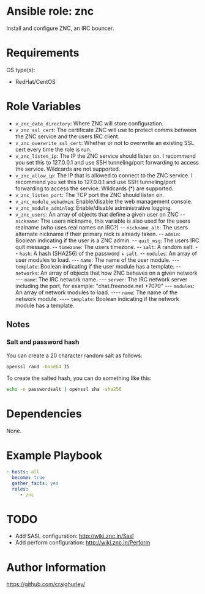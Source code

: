 # Ansible role: znc

Install and configure ZNC, an IRC bouncer.

# Requirements

OS type(s):
- RedHat/CentOS

# Role Variables

- `v_znc_data_directory`: Where ZNC will store configuration.
- `v_znc_ssl_cert`: The certificate ZNC will use to protect comms between the ZNC service and the users IRC client.
- `v_znc_overwrite_ssl_cert`: Whether or not to overwrite an existing SSL cert every time the role is run.
- `v_znc_listen_ip`: The IP the ZNC service should listen on.  I recommend you set this to 127.0.0.1 and use SSH tunneling/port forwarding to access the service.  Wildcards are not supported.
- `v_znc_allow_ip`: The IP that is allowed to connect to the ZNC service.  I recommend you set this to 127.0.0.1 and use SSH tunneling/port forwarding to access the service.  Wildcards (*) are supported.
- `v_znc_listen_port`: The TCP port the ZNC should listen on.
- `v_znc_module_webadmin`: Enable/disable the web management console.
- `v_znc_module_adminlog`: Enable/disable administrative logging.
- `v_znc_users`: An array of objects that define a given user on ZNC
-- `nickname`: The users nickname, this variable is also used for the users realname (who uses real names on IRC?)
-- `nickname_alt`: The users alternate nickname if their primary nick is already taken.
-- `admin`: Boolean indicating if the user is a ZNC admin.
-- `quit_msg`: The users IRC quit message.
-- `timezone`: The users timezone.
-- `salt`: A random salt.
-- `hash`: A hash (SHA256) of the password + `salt`.
-- `modules`: An array of user modules to load.
--- `name`: The name of the user module.
--- `template`: Boolean indicating if the user module has a template.
-- `networks`: An array of objects that how ZNC behaves on a given network
--- `name`: The IRC network name.
--- `server`: The IRC network server including the port, for example: "chat.freenode.net +7070"
--- `modules`: An array of network modules to load.
---- `name`: The name of the network module.
---- `template`: Boolean indicating if the network module has a template.

## Notes

### Salt and password hash

You can create a 20 character random salt as follows:

```bash
openssl rand -base64 15
```

To create the salted hash, you can do something like this:

```bash
echo -n passwordsalt | openssl sha -sha256
```

# Dependencies

None.

# Example Playbook

```yaml
- hosts: all
  become: true
  gather_facts: yes
  roles:
     - znc
```

# TODO

- Add SASL configuration: http://wiki.znc.in/Sasl
- Add perform configuration: http://wiki.znc.in/Perform

# Author Information

https://github.com/craighurley/
